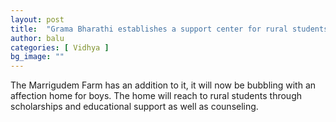 ```yaml
---
layout: post
title:  "Grama Bharathi establishes a support center for rural students"
author: balu
categories: [ Vidhya ]
bg_image: ""
---
```


The Marrigudem Farm has an addition to it, it will now be bubbling with an affection home for boys. The home will reach to rural students through scholarships and educational support as well as counseling.